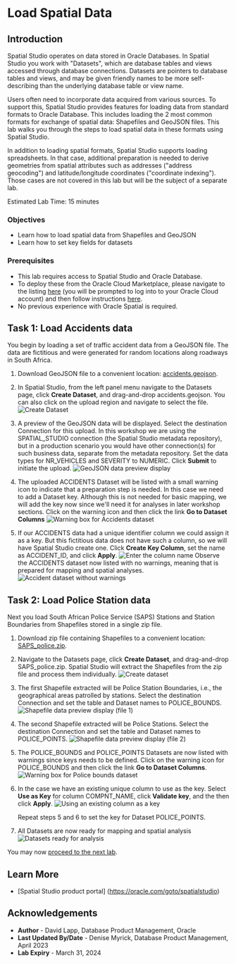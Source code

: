 # Load Spatial Data


## Introduction

Spatial Studio operates on data stored in Oracle Databases. In Spatial Studio you work with "Datasets", which are database tables and views accessed through database connections. Datasets are pointers to database tables and views, and may be given friendly names to be more self-describing than the underlying database table or view name.  

Users often need to incorporate data acquired from various sources. To support this, Spatial Studio provides features for loading data from standard formats to Oracle Database.  This includes loading the 2 most common formats for exchange of spatial data: Shapefiles and GeoJSON files. This lab walks you through the steps to load spatial data in these formats using Spatial Studio. 

In addition to loading spatial formats, Spatial Studio supports loading spreadsheets. In that case, additional preparation is needed to derive geometries from spatial attributes such as addresses ("address geocoding") and latitude/longitude coordinates ("coordinate indexing"). Those cases are not covered in this lab but will be the subject of a separate lab.


Estimated Lab Time: 15 minutes


### Objectives

* Learn how to load spatial data from Shapefiles and GeoJSON
* Learn how to set key fields for datasets

### Prerequisites

* This lab requires access to Spatial Studio and Oracle Database. 
* To deploy these from the Oracle Cloud Marketplace, please navigate to the listing [here](https://cloud.oracle.com/marketplace/application/71472162/overview) (you will be prompted to log into to your Oracle Cloud account) and then follow instructions [here](https://blogs.oracle.com/database/post/oracle-spatial-studio-221-now-on-cloud-marketplace).
* No previous experience with Oracle Spatial is required.


## Task 1: Load Accidents data

You begin by loading a set of traffic accident data from a GeoJSON file. The data are fictitious and were generated for random locations along roadways in South Africa. 

1. Download GeoJSON file to a convenient location: [accidents.geojson](https://c4u04.objectstorage.us-ashburn-1.oci.customer-oci.com/p/EcTjWk2IuZPZeNnD_fYMcgUhdNDIDA6rt9gaFj_WZMiL7VvxPBNMY60837hu5hga/n/c4u04/b/livelabsfiles/o/data-management-library-files/accidents.geojson).

2. In Spatial Studio, from the left panel menu navigate to the Datasets page, click **Create Dataset**, and drag-and-drop accidents.geojson. You can also click on the upload region and navigate to select the file.
![Create Dataset](images/load-data-1.png)

3. A preview of the GeoJSON data will be displayed. Select the destination Connection for this upload. In this workshop we are using the SPATIAL\_STUDIO connection (the Spatial Studio metadata repository), but in a production scenario you would have other connection(s) for such business data, separate from the metadata repository. Set the data types for NR\_VEHICLES and SEVERITY to NUMERIC. Click **Submit** to initiate the upload.
![GeoJSON data preview display](images/load-data-2.png)

4. The uploaded ACCIDENTS Dataset will be listed with a small warning icon to indicate that a preparation step is needed. In this case we need to add a Dataset key. Although this is not needed for basic mapping, we will add the key now since we'll need it for analyses in later workshop sections. Click on the warning icon and then click the link **Go to Dataset Columns**
![Warning box for Accidents dataset](images/load-data-3.png)

5. If our ACCIDENTS data had a unique identifier column we could assign it as a key. But this fictitious data does not have such a column, so we will have Spatial Studio create one. Click **Create Key Column**, set the name as ACCIDENT_ID, and click **Apply**.
![Enter the column name](images/load-data-4.png)
Observe the ACCIDENTS dataset now listed with no warnings, meaning that is prepared for mapping and spatial analyses.
![Accident dataset without warnings](images/load-data-5.png)


## Task 2: Load Police Station data
Next you load South African Police Service (SAPS) Stations and Station Boundaries from Shapefiles stored in a single zip file. 

1. Download zip file containing Shapefiles to a convenient location: [SAPS_police.zip](https://c4u04.objectstorage.us-ashburn-1.oci.customer-oci.com/p/EcTjWk2IuZPZeNnD_fYMcgUhdNDIDA6rt9gaFj_WZMiL7VvxPBNMY60837hu5hga/n/c4u04/b/livelabsfiles/o/data-management-library-files/SAPS_police.zip).

2. Navigate to the Datasets page, click **Create Dataset**, and drag-and-drop SAPS_police.zip. Spatial Studio will extract the Shapefiles from the zip file and process them individually. 
![Create dataset](images/load-data-6.png)

3. The first Shapefile extracted will be Police Station Boundaries, i.e., the geographical areas patrolled by stations. Select the destination Connection and set the table and Dataset names to POLICE_BOUNDS.
![Shapefile data preview display (file 1)](images/load-data-7.png)

4. The second Shapefile extracted will be Police Stations. Select the destination Connection and set the table and Dataset names to POLICE_POINTS.
![ Shapefile data preview display (file 2)](images/load-data-8.png)

5. The POLICE\_BOUNDS and POLICE\_POINTS Datasets are now listed with warnings since keys needs to be defined. Click on the warning icon for POLICE\_BOUNDS and then click the link **Go to Dataset Columns**.
![ Warning box for Police bounds dataset](images/load-data-9.png) 
   
6. In the case we have an existing unique column to use as the key. Select **Use as Key** for column COMPNT\_NAME,  click **Validate key**, and the then click **Apply**. 
![Using an existing column as a key](images/load-data-10.png)

   Repeat steps 5 and 6 to set the key for Dataset POLICE_POINTS.

7. All Datasets are now ready for mapping and spatial analysis 
![Datasets ready for analysis](images/load-data-11.png)

You may now [proceed to the next lab](#next).

## Learn More
* [Spatial Studio product portal] (https://oracle.com/goto/spatialstudio)

## Acknowledgements
* **Author** - David Lapp, Database Product Management, Oracle
* **Last Updated By/Date** - Denise Myrick, Database Product Management, April 2023
* **Lab Expiry** - March 31, 2024

